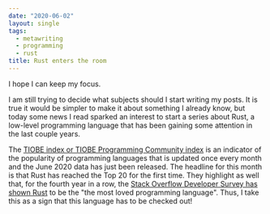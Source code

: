 ```yaml
---
date: "2020-06-02"
layout: single
tags:
  - metawriting
  - programming
  - rust
title: Rust enters the room
---
```


I hope I can keep my focus.

I am still trying to decide what subjects should I start writing my posts. It is true it would be simpler to make it about something I already know, but today some news I read sparked an interest to start a series about Rust, a low-level programming language that has been gaining some attention in the last couple years.

The [TIOBE index or TIOBE Programming Community index](https://www.tiobe.com/tiobe-index/) is an indicator of the popularity of programming languages that is updated once every month and the June 2020 data has just been released. The headline for this month is that Rust has reached the Top 20 for the first time. They highlight as well that, for the fourth year in a row, the [Stack Overflow Developer Survey has shown Rust](https://insights.stackoverflow.com/survey/2019#most-loved-dreaded-and-wanted) to be the "the most loved programming language". Thus, I take this as a sign that this language has to be checked out!
